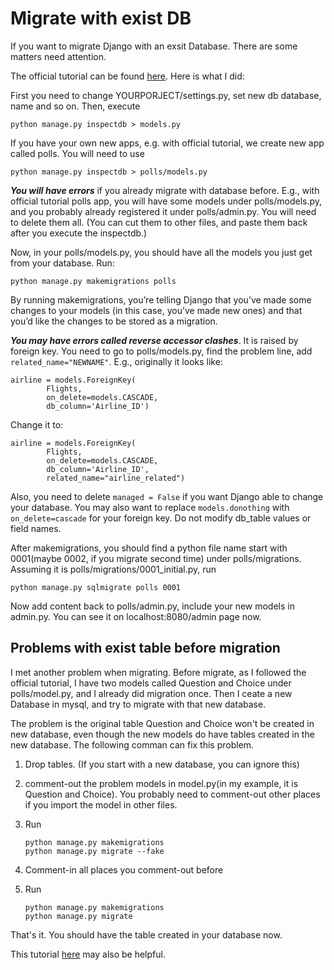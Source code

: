 # Migrate with exist DB

If you want to migrate Django with an exsit Database. There are some matters need attention. 

The official tutorial can be found [here](https://docs.djangoproject.com/en/2.0/howto/legacy-databases/). Here is what I did:

First you need to change YOURPORJECT/settings.py, set new db database, name and so on. Then, execute

```
python manage.py inspectdb > models.py

```

If you have your own new apps, e.g. with official tutorial, we create new app called polls. You will need to use

```
python manage.py inspectdb > polls/models.py
```

***You will have errors*** if you already migrate with database before. E.g., with official tutorial polls app, you will have some models under polls/models.py, and you probably already registered it under polls/admin.py. You will need to delete them all. (You can cut them to other files, and paste them back after you execute the inspectdb.)

Now, in your polls/models.py, you should have all the models you just get from your database. Run:

```
python manage.py makemigrations polls
```

By running makemigrations, you’re telling Django that you’ve made some changes to your models (in this case, you’ve made new ones) and that you’d like the changes to be stored as a migration.

***You may have errors called  reverse accessor clashes***. It is raised by foreign key. You need to go to polls/models.py, find the problem line, add `related_name="NEWNAME"`. E.g., originally it looks like:

```
airline = models.ForeignKey(
        Flights, 
        on_delete=models.CASCADE, 
        db_column='Airline_ID')
```

Change it to:

```
airline = models.ForeignKey(
        Flights, 
        on_delete=models.CASCADE, 
        db_column='Airline_ID', 
        related_name="airline_related")
```

Also, you need to delete `managed = False` if you want Django able to change your database. You may also want to replace `models.donothing` with `on_delete=cascade` for your foreign key. Do not modify db_table values or field names.

After makemigrations, you should find a python file name start with 0001(maybe 0002, if you migrate second time) under polls/migrations. Assuming it is polls/migrations/0001_initial.py, run

```
python manage.py sqlmigrate polls 0001
```

Now add content back to polls/admin.py, include your new models in admin.py. You can see it on localhost:8080/admin page now.

## Problems with exist table before migration

I met another problem when migrating. Before migrate, as I followed the official tutorial, I have two models called Question and Choice under polls/model.py, and I already did migration once. Then I ceate a new Database in mysql, and try to migrate with that new database. 

The problem is the original table Question and Choice won't be created in new database, even though the new models do have tables created in the new database. The following comman can fix this problem.

1. Drop tables. (If you start with a new database, you can ignore this)
2. comment-out the problem models in model.py(in my example, it is Question and Choice). You probably need to comment-out other places if you import the model in other files. 
3. Run 

	```
	python manage.py makemigrations
	python manage.py migrate --fake
	```

4. Comment-in all places you comment-out before
5. Run

	```
	python manage.py makemigrations
	python manage.py migrate
	``` 
	
That's it. You should have the table created in your database now.

This tutorial [here](https://docs.djangoproject.com/en/1.8/topics/migrations/#upgrading-from-south) may also be helpful.